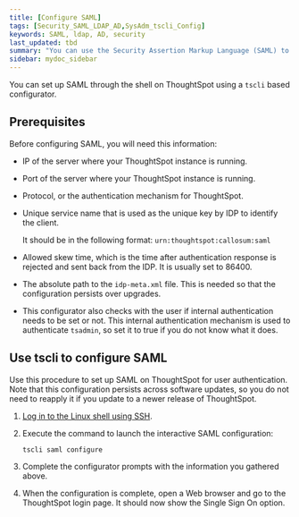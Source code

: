 ```yaml
---
title: [Configure SAML]
tags: [Security_SAML_LDAP_AD,SysAdm_tscli_Config]
keywords: SAML, ldap, AD, security
last_updated: tbd
summary: "You can use the Security Assertion Markup Language (SAML) to authenticate users"
sidebar: mydoc_sidebar
---
```


You can set up SAML through the shell on ThoughtSpot using a `tscli` based configurator.

## Prerequisites

Before configuring SAML, you will need this information:

-   IP of the server where your ThoughtSpot instance is running.
-   Port of the server where your ThoughtSpot instance is running.
-   Protocol, or the authentication mechanism for ThoughtSpot.
-   Unique service name that is used as the unique key by IDP to identify the client.

    It should be in the following format: `urn:thoughtspot:callosum:saml`

-   Allowed skew time, which is the time after authentication response is rejected and sent back from the IDP. It is usually set to 86400.
-   The absolute path to the `idp-meta.xml` file. This is needed so that the configuration persists over upgrades.
-   This configurator also checks with the user if internal authentication needs to be set or not. This internal authentication mechanism is used to authenticate `tsadmin`, so set it to true if you do not know what it does.

## Use tscli to configure SAML

Use this procedure to set up SAML on ThoughtSpot for user authentication. Note that this configuration persists across software updates, so you do not need to reapply it if you update to a newer release of ThoughtSpot.

1. [Log in to the Linux shell using SSH](logins.html#ssh-to-the-appliance).
2. Execute the command to launch the interactive SAML configuration:

    ```
    tscli saml configure
    ```

3. Complete the configurator prompts with the information you gathered above.
4. When the configuration is complete, open a Web browser and go to the ThoughtSpot login page.
   It should now show the Single Sign On option.
